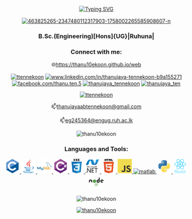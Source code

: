 <p align="center">
  <a href="https://git.io/typing-svg">
    <img src="https://readme-typing-svg.demolab.com?font=Fira+Code&weight=200&pause=1000&color=196DF7&width=435&lines=T.M.Thanujaya+Avishka+Bandara+Tennekoon" alt="Typing SVG">
  </a>
</p>
<p align = "center"><a href="https://imgbb.com/"><img align = "center" src="https://i.ibb.co/QdB6VV7/463825265-2347480112317903-1758002265585908607-n.jpg" alt="463825265-2347480112317903-1758002265585908607-n" height = "200px" width = "200px"></a></p>
<h3 align="center">B.Sc.(Engineering)[Hons]{UG}|Ruhuna|</h3>

<h3 align="center">Connect with me:</h3>
<p align="center">🌐<a href="https://thanu10ekoon.github.io/web/">https://thanu10ekoon.github.io/web</a></p>
<p align="center">
<a href="https://twitter.com/ttennekoon" target="blank"><img align="center" src="https://raw.githubusercontent.com/rahuldkjain/github-profile-readme-generator/master/src/images/icons/Social/twitter.svg" alt="ttennekoon" height="30" width="40" /></a>
<a href="https://www.linkedin.com/in/thanujaya-tennekoon-b9a155271" target="blank"><img align="center" src="https://raw.githubusercontent.com/rahuldkjain/github-profile-readme-generator/master/src/images/icons/Social/linked-in-alt.svg" alt="www.linkedin.com/in/thanujaya-tennekoon-b9a155271" height="30" width="40" /></a>
<a href="https://fb.com/facebook.com/thanu.ten.5" target="blank"><img align="center" src="https://raw.githubusercontent.com/rahuldkjain/github-profile-readme-generator/master/src/images/icons/Social/facebook.svg" alt="facebook.com/thanu.ten.5" height="30" width="40" /></a>
<a href="https://instagram.com/thanujaya_tennekoon" target="blank"><img align="center" src="https://raw.githubusercontent.com/rahuldkjain/github-profile-readme-generator/master/src/images/icons/Social/instagram.svg" alt="thanujaya_tennekoon" height="30" width="40" /></a>
<a href="https://www.hackerrank.com/thanujaya_ten" target="blank"><img align="center" src="https://raw.githubusercontent.com/rahuldkjain/github-profile-readme-generator/master/src/images/icons/Social/hackerrank.svg" alt="thanujaya_ten" height="30" width="40" /></a>
</p>
<p align="center"> <a href="https://twitter.com/ttennekoon" target="blank"><img src="https://img.shields.io/twitter/follow/ttennekoon?logo=twitter&style=for-the-badge" alt="ttennekoon" /></a> </p>
<p align = "center">
📫<a href = "mailto:thanujayaabtennekoon@gmail.com">thanujayaabtennekoon@gmail.com</a> </p>
<p align = "center">
📫<a href="mailto:eg245364@engug.ruh.ac.lk">eg245364@engug.ruh.ac.lk</a>
</p>
<p align="center"> <img src="https://komarev.com/ghpvc/?username=thanu10ekoon&label=Profile%20views&color=0e75b6&style=flat" alt="thanu10ekoon" /> </p>
<h3 align="center">Languages and Tools:</h3>
<p align="center"> 
<a href="https://cs50.harvard.edu/certificates/d0126b33-eb34-4a6d-b909-07b12e59ce73" target="_blank" rel="noreferrer"> 
<img src="https://raw.githubusercontent.com/devicons/devicon/master/icons/c/c-original.svg" alt="c" width="40" height="40"/> </a> 
<a href="https://www.sololearn.com/certificates/CC-KSHV4R7Z" target="_blank" rel="noreferrer"> 
<a href="https://www.sololearn.com/certificates/CC-DRYDJUMJ" target="_blank" rel="noreferrer"> <img src="https://raw.githubusercontent.com/devicons/devicon/master/icons/java/java-original.svg"
<img src="https://raw.githubusercontent.com/devicons/devicon/master/icons/cplusplus/cplusplus-original.svg" alt="cplusplus" width="40" height="40"/> </a> 
<a href="https://www.mygreatlearning.com/certificate/KIWUMZCC" target="_blank" rel="noreferrer"> <img src="https://raw.githubusercontent.com/devicons/devicon/master/icons/mysql/mysql-original-wordmark.svg" alt="mysql" width="40" height="40"/> </a>
<a href="https://www.w3schools.com/cs/" target="_blank" rel="noreferrer"> <img src="https://raw.githubusercontent.com/devicons/devicon/master/icons/csharp/csharp-original.svg" alt="csharp" width="40" height="40"/> </a> <a href="https://www.w3schools.com/css/" target="_blank" rel="noreferrer"> <img src="https://raw.githubusercontent.com/devicons/devicon/master/icons/css3/css3-original-wordmark.svg" alt="css3" width="40" height="40"/> </a> <a href="https://dotnet.microsoft.com/" target="_blank" rel="noreferrer"> <img src="https://raw.githubusercontent.com/devicons/devicon/master/icons/dot-net/dot-net-original-wordmark.svg" alt="dotnet" width="40" height="40"/> </a> <a href="https://www.w3.org/html/" target="_blank" rel="noreferrer"> <img src="https://raw.githubusercontent.com/devicons/devicon/master/icons/html5/html5-original-wordmark.svg" alt="html5" width="40" height="40"/> </a> <a href="https://developer.mozilla.org/en-US/docs/Web/JavaScript" target="_blank" rel="noreferrer"> <img src="https://raw.githubusercontent.com/devicons/devicon/master/icons/javascript/javascript-original.svg" alt="javascript" width="40" height="40"/> </a> <a href="https://matlabacademy.mathworks.com/progress/share/certificate.html?id=a1ede64b-043f-4614-9dfc-0612b3c97a01&" target="" rel="noreferrer"> <img src="https://upload.wikimedia.org/wikipedia/commons/2/21/Matlab_Logo.png" alt="matlab" width="40" height="40"/> </a> 
<a href="https://open.uom.lk/lms/mod/customcert/verify_certificate.php?contextid=39990&code=m1DSExAggt&qrcode=1" target="_blank" rel="noreferrer"> <img src="https://raw.githubusercontent.com/devicons/devicon/master/icons/python/python-original.svg" alt="python" width="40" height="40"/> </a>
 <a href="https://thanu10ekoon.github.io/web" target="_blank" rel="noreferrer"> <img src="https://raw.githubusercontent.com/devicons/devicon/master/icons/react/react-original-wordmark.svg" alt="react" width="40" height="40"/> </a>
<a href="https://nodejs.org" target="_blank" rel="noreferrer"> <img src="https://raw.githubusercontent.com/devicons/devicon/master/icons/nodejs/nodejs-original-wordmark.svg" alt="nodejs" width="40" height="40"/> </a> 

</p>

<p align="center"><img align="center" src="https://github-readme-stats.vercel.app/api/top-langs?username=thanu10ekoon&show_icons=true&locale=en&layout=compact" alt="thanu10ekoon" /></p>
<p align="center"> <a href="https://github.com/ryo-ma/github-profile-trophy"><img src="https://github-profile-trophy.vercel.app/?username=thanu10ekoon" alt="thanu10ekoon" /></a> </p>
